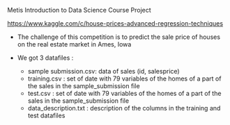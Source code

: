 Metis Introduction to Data Science Course Project

https://www.kaggle.com/c/house-prices-advanced-regression-techniques

-	The challenge of this competition is to predict the sale price of houses on the real estate market in Ames, Iowa

- We got 3 datafiles :
	- sample submission.csv: data of sales (id, salesprice)
	- training.csv : set of date with 79 variables of the homes 				of a part of the sales in the 							sample_submission file
	- test.csv : set of date with 79 variables of the homes of a 			 part of the sales in the sample_submission file
	- data_description.txt : description of the columns in the 		  training and test datafiles





